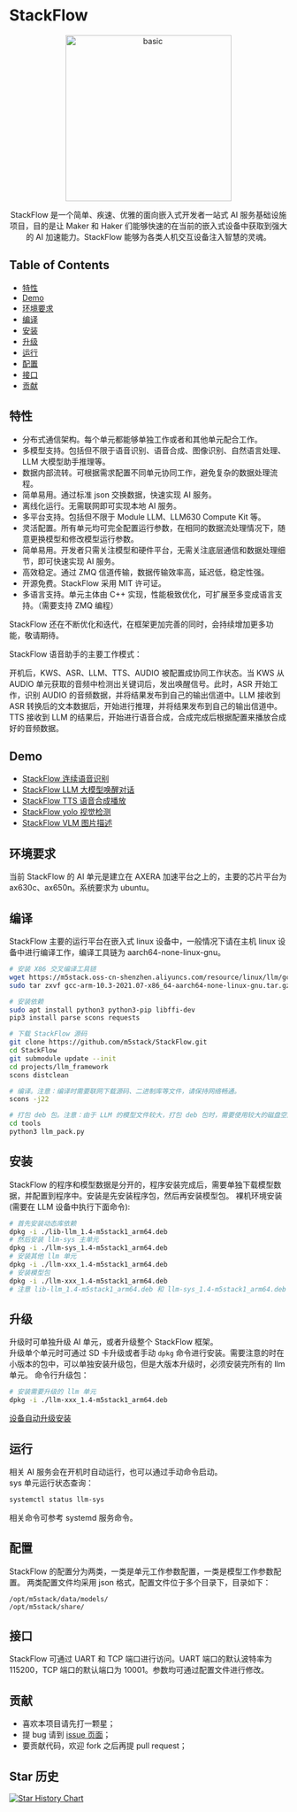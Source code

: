# StackFlow

<p align="center"><img src="https://static-cdn.m5stack.com/resource/public/assets/m5logo2022.svg" alt="basic" width="300" height="300"></p>


<p align="center">
  StackFlow 是一个简单、疾速、优雅的面向嵌入式开发者一站式 AI 服务基础设施项目，目的是让 Maker 和 Haker 们能够快速的在当前的嵌入式设备中获取到强大的 AI 加速能力。StackFlow 能够为各类人机交互设备注入智慧的灵魂。
</p>




## Table of Contents

* [特性](#特性)
* [Demo](#demo)
* [环境要求](#环境要求)
* [编译](#编译)
* [安装](#安装)
* [升级](#升级)
* [运行](#运行)
* [配置](#配置)
* [接口](#接口)
* [贡献](#贡献)


## 特性
<!-- ![](doc/assets/network.png) -->
* 分布式通信架构。每个单元都能够单独工作或者和其他单元配合工作。
* 多模型支持。包括但不限于语音识别、语音合成、图像识别、自然语言处理、LLM 大模型助手推理等。
* 数据内部流转。可根据需求配置不同单元协同工作，避免复杂的数据处理流程。
* 简单易用。通过标准 json 交换数据，快速实现 AI 服务。
* 离线化运行。无需联网即可实现本地 AI 服务。
* 多平台支持。包括但不限于 Module LLM、LLM630 Compute Kit 等。
* 灵活配置。所有单元均可完全配置运行参数，在相同的数据流处理情况下，随意更换模型和修改模型运行参数。
* 简单易用。开发者只需关注模型和硬件平台，无需关注底层通信和数据处理细节，即可快速实现 AI 服务。
* 高效稳定。通过 ZMQ 信道传输，数据传输效率高，延迟低，稳定性强。
* 开源免费。StackFlow 采用 MIT 许可证。
* 多语言支持。单元主体由 C++ 实现，性能极致优化，可扩展至多变成语言支持。（需要支持 ZMQ 编程）

StackFlow 还在不断优化和迭代，在框架更加完善的同时，会持续增加更多功能，敬请期待。

StackFlow 语音助手的主要工作模式：


开机后，KWS、ASR、LLM、TTS、AUDIO 被配置成协同工作状态。当 KWS 从 AUDIO 单元获取的音频中检测出关键词后，发出唤醒信号。此时，ASR 开始工作，识别 AUDIO 的音频数据，并将结果发布到自己的输出信道中。LLM 接收到 ASR 转换后的文本数据后，开始进行推理，并将结果发布到自己的输出信道中。TTS 接收到 LLM 的结果后，开始进行语音合成，合成完成后根据配置来播放合成好的音频数据。


## Demo
- [StackFlow 连续语音识别](./projects/llm_framework/README.md)
- [StackFlow LLM 大模型唤醒对话](./projects/llm_framework/README.md)
- [StackFlow TTS 语音合成播放](./projects/llm_framework/README.md)
- [StackFlow yolo 视觉检测](https://github.com/Abandon-ht/ModuleLLM_Development_Guide/tree/dev/ESP32/cpp)
- [StackFlow VLM 图片描述](https://github.com/Abandon-ht/ModuleLLM_Development_Guide/tree/dev/ESP32/cpp)

## 环境要求 ##
当前 StackFlow 的 AI 单元是建立在 AXERA 加速平台之上的，主要的芯片平台为 ax630c、ax650n。系统要求为 ubuntu。

## 编译 ##
StackFlow 主要的运行平台在嵌入式 linux 设备中，一般情况下请在主机 linux 设备中进行编译工作，编译工具链为 aarch64-none-linux-gnu。
```bash
# 安装 X86 交叉编译工具链
wget https://m5stack.oss-cn-shenzhen.aliyuncs.com/resource/linux/llm/gcc-arm-10.3-2021.07-x86_64-aarch64-none-linux-gnu.tar.gz
sudo tar zxvf gcc-arm-10.3-2021.07-x86_64-aarch64-none-linux-gnu.tar.gz -C /opt

# 安装依赖
sudo apt install python3 python3-pip libffi-dev
pip3 install parse scons requests 

# 下载 StackFlow 源码
git clone https://github.com/m5stack/StackFlow.git
cd StackFlow
git submodule update --init
cd projects/llm_framework
scons distclean

# 编译。注意：编译时需要联网下载源码、二进制库等文件，请保持网络畅通。
scons -j22

# 打包 deb 包。注意：由于 LLM 的模型文件较大，打包 deb 包时，需要使用较大的磁盘空间，建议使用 128G 以上的磁盘空间。打包时会联网下载大量二进制文件，请注意流量消耗。
cd tools
python3 llm_pack.py
```

## 安装 ##
StackFlow 的程序和模型数据是分开的，程序安装完成后，需要单独下载模型数据，并配置到程序中。安装是先安装程序包，然后再安装模型包。
裸机环境安装(需要在 LLM 设备中执行下面命令):
```bash
# 首先安装动态库依赖
dpkg -i ./lib-llm_1.4-m5stack1_arm64.deb
# 然后安装 llm-sys 主单元
dpkg -i ./llm-sys_1.4-m5stack1_arm64.deb
# 安装其他 llm 单元
dpkg -i ./llm-xxx_1.4-m5stack1_arm64.deb
# 安装模型包
dpkg -i ./llm-xxx_1.4-m5stack1_arm64.deb
# 注意 lib-llm_1.4-m5stack1_arm64.deb 和 llm-sys_1.4-m5stack1_arm64.deb 的安装顺序，其他 llm 单元和模型包的安装顺序没有要求。
```

## 升级
升级时可单独升级 AI 单元，或者升级整个 StackFlow 框架。  
升级单个单元时可通过 SD 卡升级或者手动 `dpkg` 命令进行安装。需要注意的时在小版本的包中，可以单独安装升级包，但是大版本升级时，必须安装完所有的 llm 单元。
命令行升级包：
```bash
# 安装需要升级的 llm 单元
dpkg -i ./llm-xxx_1.4-m5stack1_arm64.deb
```
[设备自动升级安装](https://docs.m5stack.com/en/guide/llm/llm/image)
## 运行 ##
相关 AI 服务会在开机时自动运行，也可以通过手动命令启动。  
sys 单元运行状态查询：
```bash
systemctl status llm-sys
```
相关命令可参考 systemd 服务命令。

## 配置 ##
StackFlow 的配置分为两类，一类是单元工作参数配置，一类是模型工作参数配置。
两类配置文件均采用 json 格式，配置文件位于多个目录下，目录如下：
```
/opt/m5stack/data/models/
/opt/m5stack/share/
```
## 接口 ##
StackFlow 可通过 UART 和 TCP 端口进行访问。UART 端口的默认波特率为 115200，TCP 端口的默认端口为 10001。参数均可通过配置文件进行修改。

## 贡献

* 喜欢本项目请先打一颗星；
* 提 bug 请到 [issue 页面](https://github.com/m5stack/StackFlow/issues)；
* 要贡献代码，欢迎 fork 之后再提 pull request；

## Star 历史

[![Star History Chart](https://api.star-history.com/svg?repos=m5stack/StackFlow&type=Date)](https://star-history.com/#m5stack/StackFlow&Date)
